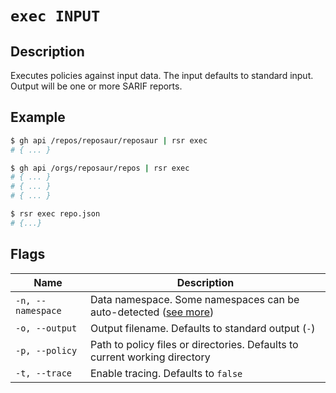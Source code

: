 # `exec INPUT`

## Description

Executes policies against input data. The input defaults to standard input.
Output will be one or more SARIF reports.

## Example

```bash
$ gh api /repos/reposaur/reposaur | rsr exec
# { ... }

$ gh api /orgs/reposaur/repos | rsr exec
# { ... }
# { ... }
# { ... }

$ rsr exec repo.json
# {...}
```

## Flags

| Name              | Description                                                                |
| ----------------- | -------------------------------------------------------------------------- |
| `-n, --namespace` | Data namespace. Some namespaces can be auto-detected ([see more]())        |
| `-o, --output`    | Output filename. Defaults to standard output (`-`)                         |
| `-p, --policy`    | Path to policy files or directories. Defaults to current working directory |
| `-t, --trace`     | Enable tracing. Defaults to `false`                                        |
